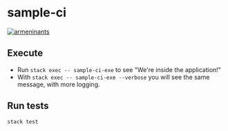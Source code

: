# sample-ci

[![armeninants](https://circleci.com/gh/armeninants/sample-ci.svg?style=svg)](https://circleci.com/gh/circleci/circleci-docs)

## Execute  

* Run `stack exec -- sample-ci-exe` to see "We're inside the application!"
* With `stack exec -- sample-ci-exe --verbose` you will see the same message, with more logging.

## Run tests

`stack test`
